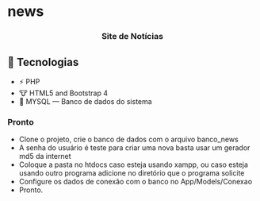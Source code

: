 # news

<h3 align="center">
  Site de Notícias
</h3>

## 🚀 Tecnologias

- ⚡ PHP
- 🐮 HTML5 and Bootstrap 4
- 💾 MYSQL — Banco de dados do sistema

### Pronto

- Clone o projeto, crie o banco de dados com o arquivo banco_news 
- A senha do usuário é teste para criar uma nova basta usar um gerador md5 da internet
- Coloque a pasta no htdocs caso esteja usando xampp, ou caso esteja usando outro programa adicione no diretório que o programa solicite
- Configure os dados de conexão com o banco no App/Models/Conexao 
- Pronto.